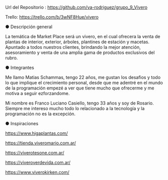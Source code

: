 Url del Repositorio : https://github.com/va-rodriguez/grupo_9_Vivero

Trello: https://trello.com/b/3wNF8Hue/vivero


● Descripción general

La temática de Market Place será un vivero, en el cual ofrecera la venta de plantas de interior, exterior, árboles, plantines de estación y macetas.
 Apuntado a todos nuestros clientes, brindando la mejor atención, asesoramiento y venta de una amplia gama de productos exclusivos del rubro. 


● Integrantes

Me llamo Matias Schammas, tengo 22 años, me gustan los desafios y todo lo que implique el crecimiento personal, desde que me adentré en el mundo de la programación empezé a ver que tiene mucho que ofrecerme y me motiva a seguir ezforzandome.

Mi nombre es Franco Luciano Casiello, tengo 33 años y soy de Rosario. Siempre me intereso mucho todo lo relacionado a la tecnología y la programación no es la excepción.


● Inspiraciones

https://www.higaplantas.com/

https://tienda.viveromario.com.ar/

https://viverotesone.com.ar/

https://viveroverdevida.com.ar/

https://www.viverokirken.com/
